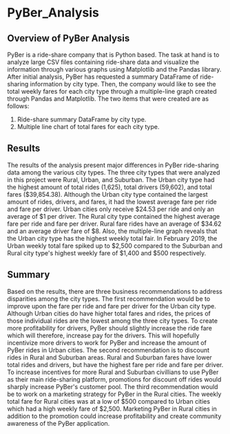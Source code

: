 # PyBer_Analysis

## Overview of PyBer Analysis

PyBer is a ride-share company that is Python based. The task at hand is to analyze large CSV files containing ride-share data and visualize the information through various graphs using Matplotlib and the Pandas library. After initial analysis, PyBer has requested a summary DataFrame of ride-sharing information by city type. Then, the company would like to see the total weekly fares for each city type through a multiple-line graph created through Pandas and Matplotlib. The two items that were created are as follows:
  1. Ride-share summary DataFrame by city type.
  2. Multiple line chart of total fares for each city type.
  
## Results

The results of the analysis present major differences in PyBer ride-sharing data among the various city types. The three city types that were analyzed in this project were Rural, Urban, and Suburban. The Urban city type had the highest amount of total rides (1,625), total drivers (59,602), and total fares ($39,854.38). Although the Urban city type contained the largest amount of rides, drivers, and fares, it had the lowest average fare per ride and fare per driver. Urban cities only receive $24.53  per ride and only an average of $1 per driver. The Rural city type contained the highest average fare per ride and fare per driver. Rural fare rides have an average of $34.62 and an average driver fare of $8. Also, the multiple-line graph reveals that the Urban city type has the highest weekly total fair. In February 2019, the Urban weekly total fare spiked up to $2,500 compared to the Suburban and Rural city type's highest weekly fare of $1,400 and $500 respectively.

## Summary

Based on the results, there are three business recommendations to address disparities among the city types. The first recommendation would be to improve upon the fare per ride and fare per driver for the Urban city type. Although Urban cities do have higher total fares and rides, the prices of those individual rides are the lowest among the three city types. To create more profitability for drivers, PyBer should slightly increase the ride fare which will therefore, increase pay for the drivers. This will hopefully incentivize more drivers to work for PyBer and increase the amount of PyBer rides in Urban cities. The second recommendation is to discount rides in Rural and Suburban areas. Rural and Suburban fares have lower total rides and drivers, but have the highest fare per ride and fare per driver. To increase incentives for more Rural and Suburban civillians to use PyBer as their main ride-sharing platform, promotions for discount off rides would sharply increase PyBer's customer pool. The third recommendation would be to work on a marketing strategy for PyBer in the Rural cities. The weekly total fare for Rural cities was at a low of $500 compared to Urban cities which had a high weekly fare of $2,500. Marketing PyBer in Rural cities in addition to the promotion could increase profitability and create community awareness of the PyBer application. 


